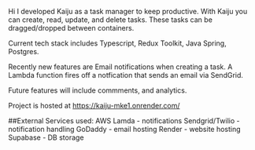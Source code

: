 Hi I developed Kaiju as a task manager to keep productive. With Kaiju you can create, read, update, and delete tasks. These tasks can be dragged/dropped between containers. 

Current tech stack includes Typescript, Redux Toolkit, Java Spring, Postgres.

Recently new features are Email notifications when creating a task. A Lambda function fires off a notfication that sends an email via SendGrid.

Future features will include commments, and analytics.

Project is hosted at https://kaiju-mke1.onrender.com/

##External Services used: 
  AWS Lamda - notifications
  Sendgrid/Twilio - notification handling
  GoDaddy - email hosting
  Render - website hosting
  Supabase - DB storage
  
